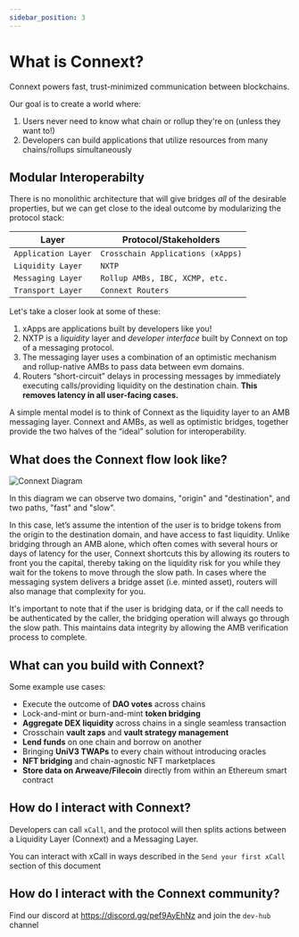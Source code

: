```yaml
---
sidebar_position: 3
---
```



# What is Connext?

Connext powers fast, trust-minimized communication between blockchains.

Our goal is to create a world where:

1. Users never need to know what chain or rollup they're on (unless they want to!)
2. Developers can build applications that utilize resources from many chains/rollups simultaneously

## Modular Interoperabilty

There is no monolithic architecture that will give bridges *all* of the desirable properties, but we can get close to the ideal outcome by modularizing the protocol stack:

| Layer                   | Protocol/Stakeholders             |
| ----------------------- | --------------------------------- |
| `Application Layer`     | `Crosschain Applications (xApps)` |
| `Liquidity Layer`       | `NXTP`                            |
| `Messaging Layer`       | `Rollup AMBs, IBC, XCMP, etc.`                       |
| `Transport Layer`       | `Connext Routers`                 |


Let's take a closer look at some of these:

1. xApps are applications built by developers like you!
2. NXTP is a *liquidity* layer and *developer interface* built by Connext on top of a messaging protocol.
3. The messaging layer uses a combination of an optimistic mechanism and rollup-native AMBs to pass data between evm domains.
4. Routers “short-circuit” delays in processing messages by immediately executing calls/providing liquidity on the destination chain. **This removes latency in all user-facing cases.**

A simple mental model is to think of Connext as the liquidity layer to an AMB messaging layer. Connext and AMBs, as well as optimistic bridges, together provide the two halves of the “ideal” solution for interoperability.

## What does the Connext flow look like?

![Connext Diagram](/img/core_concepts/Connext_quick_overview.png "Title")

In this diagram we can observe two domains, "origin" and "destination", and two paths, "fast" and "slow".

In this case, let’s assume the intention of the user is to bridge tokens from the origin to the destination domain, and have access to fast liquidity.
Unlike bridging through an AMB alone, which often comes with several hours or days of latency for the user, Connext shortcuts this by allowing its routers to front you the capital, thereby taking on the liquidity risk for you while they wait for the tokens to move through the slow path. In cases where the messaging system delivers a bridge asset (i.e. minted asset), routers will also manage that complexity for you.

It's important to note that if the user is bridging data, or if the call needs to be authenticated by the caller, the bridging operation will always go through the slow path. This maintains data integrity by allowing the AMB verification process to complete.

## What can you build with Connext?

Some example use cases:

- Execute the outcome of **DAO votes** across chains
- Lock-and-mint or burn-and-mint **token bridging**
- **Aggregate DEX liquidity** across chains in a single seamless transaction
- Crosschain **vault zaps** and **vault strategy management**
- **Lend funds** on one chain and borrow on another
- Bringing **UniV3 TWAPs** to every chain without introducing oracles
- **NFT bridging** and chain-agnostic NFT marketplaces
- **Store data on Arweave/Filecoin** directly from within an Ethereum smart contract

## How do I interact with Connext?

Developers can call `xCall`, and the protocol will then splits actions between a Liquidity Layer (Connext) and a Messaging Layer.

You can interact with xCall in ways described in the `Send your first xCall` section of this document

## How do I interact with the Connext community?

Find our discord at https://discord.gg/pef9AyEhNz and join the `dev-hub` channel
